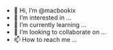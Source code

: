 - 👋 Hi, I’m @macbookix
- 👀 I’m interested in ...
- 🌱 I’m currently learning ...
- 💞️ I’m looking to collaborate on ...
- 📫 How to reach me ...

<!---
macbookix/macbookix is a ✨ special ✨ repository because its `README.md` (this file) appears on your GitHub profile.
You can click the Preview link to take a look at your changes.
--->
